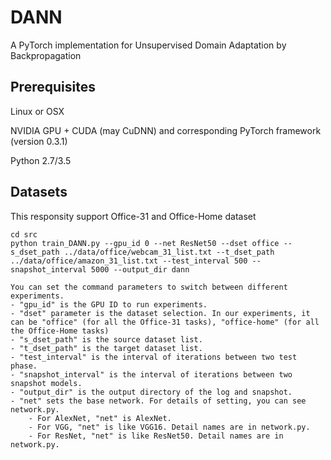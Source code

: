 # DANN
A PyTorch implementation for Unsupervised Domain Adaptation by Backpropagation

## Prerequisites
Linux or OSX

NVIDIA GPU + CUDA (may CuDNN) and corresponding PyTorch framework (version 0.3.1)

Python 2.7/3.5

## Datasets
This responsity support Office-31 and Office-Home dataset 
```
cd src
python train_DANN.py --gpu_id 0 --net ResNet50 --dset office --s_dset_path ../data/office/webcam_31_list.txt --t_dset_path ../data/office/amazon_31_list.txt --test_interval 500 --snapshot_interval 5000 --output_dir dann
```

```
You can set the command parameters to switch between different experiments. 
- "gpu_id" is the GPU ID to run experiments.
- "dset" parameter is the dataset selection. In our experiments, it can be "office" (for all the Office-31 tasks), "office-home" (for all the Office-Home tasks)
- "s_dset_path" is the source dataset list.
- "t_dset_path" is the target dataset list.
- "test_interval" is the interval of iterations between two test phase.
- "snapshot_interval" is the interval of iterations between two snapshot models.
- "output_dir" is the output directory of the log and snapshot.
- "net" sets the base network. For details of setting, you can see network.py.
    - For AlexNet, "net" is AlexNet.
    - For VGG, "net" is like VGG16. Detail names are in network.py.
    - For ResNet, "net" is like ResNet50. Detail names are in network.py.
